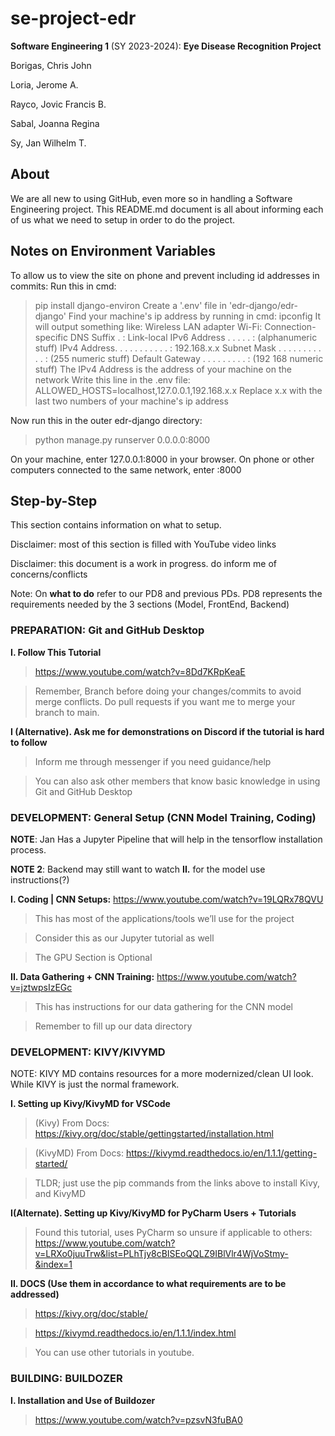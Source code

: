 # se-project-edr

**Software Engineering 1** (SY 2023-2024): **Eye Disease Recognition Project**

Borigas, Chris John

Loria, Jerome A.

Rayco, Jovic Francis B.

Sabal, Joanna Regina

Sy, Jan Wilhelm T.

## About

We are all new to using GitHub, even more so in handling a Software Engineering project. This README.md document is all about informing each of us what we need to setup in order to do the project.

## Notes on Environment Variables
To allow us to view the site on phone and
prevent including id addresses in commits:
Run this in cmd:
> pip install django-environ
Create a '.env' file in 'edr-django/edr-django'
Find your machine's ip address by running in cmd:
> ipconfig
It will output something like:
> Wireless LAN adapter Wi-Fi: 
> Connection-specific DNS Suffix  . :
> Link-local IPv6 Address . . . . . : (alphanumeric stuff)
> IPv4 Address. . . . . . . . . . . : 192.168.x.x
> Subnet Mask . . . . . . . . . . . : (255 numeric stuff)
> Default Gateway . . . . . . . . . : (192 168 numeric stuff)
The IPv4 Address is the address of your machine on the network
Write this line in the .env file:
> ALLOWED_HOSTS=localhost,127.0.0.1,192.168.x.x
Replace x.x with the last two numbers of your machine's ip address

Now run this in the outer edr-django directory:
> python manage.py runserver 0.0.0.0:8000

On your machine, enter 127.0.0.1:8000 in your browser.
On phone or other computers connected to the same network,
enter <IP address>:8000

## Step-by-Step

This section contains information on what to setup.

Disclaimer: most of this section is filled with YouTube video links

Disclaimer: this document is a work in progress. do inform me of concerns/conflicts

Note: On **what to do** refer to our PD8 and previous PDs. PD8 represents the requirements needed by the 3 sections (Model, FrontEnd, Backend)


### PREPARATION: Git and GitHub Desktop

**I. Follow This Tutorial**
> https://www.youtube.com/watch?v=8Dd7KRpKeaE

> Remember, Branch before doing your changes/commits to avoid merge conflicts. Do pull requests if you want me to merge your branch to main.

**I (Alternative). Ask me for demonstrations on Discord if the tutorial is hard to follow**
> Inform me through messenger if you need guidance/help

> You can also ask other members that know basic knowledge in using Git and GitHub Desktop




### DEVELOPMENT: General Setup (CNN Model Training, Coding)

**NOTE**: Jan Has a Jupyter Pipeline that will help in the tensorflow installation process.

**NOTE 2**: Backend may still want to watch **II.** for the model use instructions(?)

**I. Coding | CNN Setups:** https://www.youtube.com/watch?v=19LQRx78QVU
> This has most of the applications/tools we’ll use for the project

> Consider this as our Jupyter tutorial as well

> The GPU Section is Optional

**II. Data Gathering + CNN Training:** https://www.youtube.com/watch?v=jztwpsIzEGc
> This has instructions for our data gathering for the CNN model

> Remember to fill up our data directory




### DEVELOPMENT: KIVY/KIVYMD
NOTE: KIVY MD contains resources for a more modernized/clean UI look. While KIVY is just the normal framework.

**I. Setting up Kivy/KivyMD for VSCode**
> (Kivy) From Docs: https://kivy.org/doc/stable/gettingstarted/installation.html

> (KivyMD) From Docs: https://kivymd.readthedocs.io/en/1.1.1/getting-started/

> TLDR; just use the pip commands from the links above to install Kivy, and KivyMD

**I(Alternate). Setting up Kivy/KivyMD for PyCharm Users + Tutorials**
> Found this tutorial, uses PyCharm so unsure if applicable to others: https://www.youtube.com/watch?v=LRXo0juuTrw&list=PLhTjy8cBISEoQQLZ9IBlVlr4WjVoStmy-&index=1

**II. DOCS (Use them in accordance to what requirements are to be addressed)**
> https://kivy.org/doc/stable/

> https://kivymd.readthedocs.io/en/1.1.1/index.html

> You can use other tutorials in youtube.




### BUILDING: BUILDOZER
**I. Installation and Use of Buildozer**

> https://www.youtube.com/watch?v=pzsvN3fuBA0

